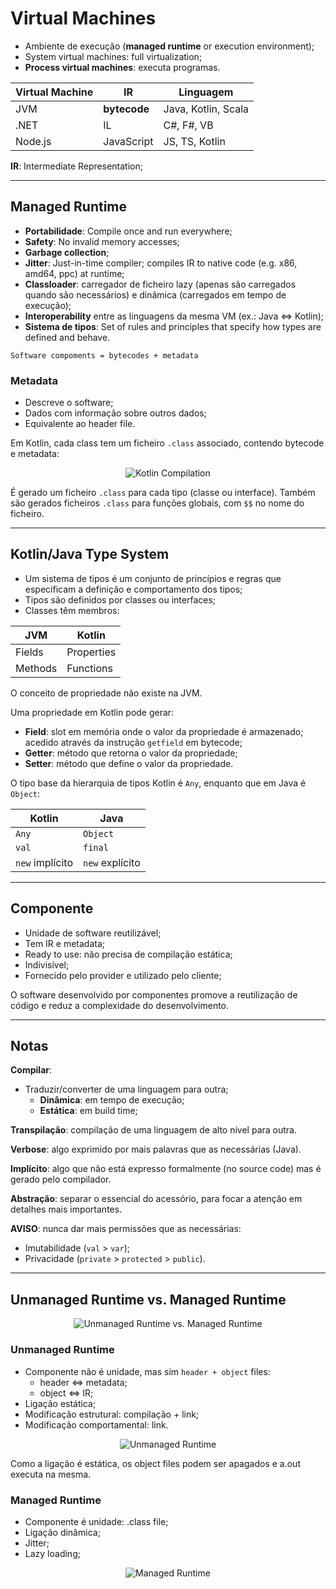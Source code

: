 # Virtual Machines

* Ambiente de execução (**managed runtime** or execution environment);
* System virtual machines: full virtualization;
* **Process virtual machines**: executa programas.

| Virtual Machine | IR           | Linguagem           |
| --------------- | ------------ | ------------------- |
| JVM             | **bytecode** | Java, Kotlin, Scala |
| .NET            | IL           | C#, F#, VB          |
| Node.js         | JavaScript   | JS, TS, Kotlin      |

**IR**: Intermediate Representation;

---

## Managed Runtime

* **Portabilidade**: Compile once and run everywhere;
* **Safety**: No invalid memory accesses;
* **Garbage collection**;
* **Jitter**: Just-in-time compiler; compiles IR to native code (e.g. x86, amd64, ppc) at runtime;
* **Classloader**: carregador de ficheiro lazy (apenas são carregados quando são necessários) e dinâmica (carregados em tempo de execução);
* **Interoperability** entre as linguagens da mesma VM (ex.: Java <=> Kotlin);
* **Sistema de tipos**: Set of rules and principles that specify how types are defined and behave.

`Software compoments = bytecodes + metadata`

### Metadata

* Descreve o software;
* Dados com informação sobre outros dados;
* Equivalente ao header file.

Em Kotlin, cada class tem um ficheiro `.class` associado, contendo bytecode e metadata:

<p align="center">
    <img src="./docs/kt-compile.drawio.png" alt="Kotlin Compilation" align="center"/>
</p>

É gerado um ficheiro `.class` para cada tipo (classe ou interface).
Também são gerados ficheiros `.class` para funções globais, com `$$` no nome do ficheiro.

---

## Kotlin/Java Type System

* Um sistema de tipos é um conjunto de princípios e regras que especificam a definição e comportamento dos tipos;
* Tipos são definidos por classes ou interfaces;
* Classes têm membros:

| JVM     | Kotlin     |
| ------- | ---------- |
| Fields  | Properties |
| Methods | Functions  |

O conceito de propriedade não existe na JVM.

Uma propriedade em Kotlin pode gerar:

* **Field**: slot em memória onde o valor da propriedade é armazenado; acedido através da instrução `getfield` em bytecode;
* **Getter**: método que retorna o valor da propriedade;
* **Setter**: método que define o valor da propriedade.

O tipo base da hierarquia de tipos Kotlin é `Any`, enquanto que em Java é `Object`:

| Kotlin          | Java            |
| --------------- | --------------- |
| `Any`           | `Object`        |
| `val`           | `final`         |
| `new` implícito | `new` explícito |

---

## Componente

* Unidade de software reutilizável;
* Tem IR e metadata;
* Ready to use: não precisa de compilação estática;
* Indivisível;
* Fornecido pelo provider e utilizado pelo cliente;

O software desenvolvido por componentes promove a reutilização de código e reduz a complexidade do desenvolvimento.

---

## Notas

**Compilar**:

* Traduzir/converter de uma linguagem para outra;
  * **Dinâmica**: em tempo de execução;
  * **Estática**: em build time;

**Transpilação**: compilação de uma linguagem de alto nível para outra.

**Verbose**: algo exprimido por mais palavras que as necessárias (Java).

**Implícito**: algo que não está expresso formalmente (no source code) mas é gerado pelo compilador.

**Abstração**: separar o essencial do acessório, para focar a atenção em detalhes mais importantes.

**AVISO**: nunca dar mais permissões que as necessárias:
* Imutabilidade (`val` > `var`);
* Privacidade (`private` > `protected` > `public`).

---

## Unmanaged Runtime vs. Managed Runtime

<p align="center">
    <img src="./docs/managed-vs-unmanaged.png" alt="Unmanaged Runtime vs. Managed Runtime" align="center"/>
</p>

### Unmanaged Runtime

* Componente não é unidade, mas sim `header + object` files:
  * header <=> metadata;
  * object <=> IR;
* Ligação estática;
* Modificação estrutural: compilação + link;
* Modificação comportamental: link.

<p align="center">
    <img src="./docs/unmanaged.png" alt="Unmanaged Runtime" align="center"/>
</p>

Como a ligação é estática, os object files podem ser apagados e a.out executa na mesma.
  
### Managed Runtime

* Componente é unidade: .class file;
* Ligação dinâmica;
* Jitter;
* Lazy loading;

<p align="center">
    <img src="./docs/managed.png" alt="Managed Runtime" align="center"/>
</p>